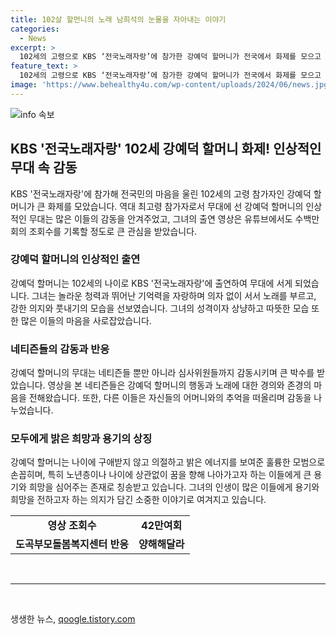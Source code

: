 ```yaml
---
title: 102살 할먼니의 노래 남희석의 눈물을 자아내는 이야기
categories:
  - News
excerpt: >
  102세의 고령으로 KBS ‘전국노래자랑’에 참가한 강예덕 할머니가 전국에서 화제를 모으고 있다. 최고령 참가자로서 무대에 서서 노래를 부른 그녀는 남희석 MC와 관객들의 감동을 안겼으며, 해당 유튜브 영상 조회수는 42만여회를 기록 중이다. 또한, 강 할머니를 모시고 있는 도곡부모돌봄복지센터의 소식과 네티즌들의 감동적인 반응도 이목을 끌고 있다. 강 할머니의 노래와 인간미 넘치는 이야기에 관심이 쏠리고 있는 가운데, 그녀의 건강과 행복을 기원하는 응원과 격려의 메시지가 끊이지 않고 있다.
feature_text: >
  102세의 고령으로 KBS ‘전국노래자랑’에 참가한 강예덕 할머니가 전국에서 화제를 모으고 있다. 최고령 참가자로서 무대에 서서 노래를 부른 그녀는 남희석 MC와 관객들의 감동을 안겼으며, 해당 유튜브 영상 조회수는 42만여회를 기록 중이다. 또한, 강 할머니를 모시고 있는 도곡부모돌봄복지센터의 소식과 네티즌들의 감동적인 반응도 이목을 끌고 있다. 강 할머니의 노래와 인간미 넘치는 이야기에 관심이 쏠리고 있는 가운데, 그녀의 건강과 행복을 기원하는 응원과 격려의 메시지가 끊이지 않고 있다.
image: 'https://www.behealthy4u.com/wp-content/uploads/2024/06/news.jpg'
---
```


<p><img src="https://www.behealthy4u.com/wp-content/uploads/2024/06/news.jpg" alt="info 속보" /></p>

<h2 data-ke-size="size26">KBS '전국노래자랑' 102세 강예덕 할머니 화제! 인상적인 무대 속 감동</h2>

<p data-ke-size="size16">KBS '전국노래자랑'에 참가해 전국민의 마음을 울린 102세의 고령 참가자인 강예덕 할머니가 큰 화제를 모았습니다. 역대 최고령 참가자로서 무대에 선 강예덕 할머니의 인상적인 무대는 많은 이들의 감동을 안겨주었고, 그녀의 출연 영상은 유튜브에서도 수백만 회의 조회수를 기록할 정도로 큰 관심을 받았습니다.</p>

<h3>강예덕 할머니의 인상적인 출연</h3>

<p data-ke-size="size16">강예덕 할머니는 102세의 나이로 KBS '전국노래자랑'에 출연하여 무대에 서게 되었습니다. 그녀는 놀라운 청력과 뛰어난 기억력을 자랑하며 의자 없이 서서 노래를 부르고, 강한 의지와 풋내기의 모습을 선보였습니다. 그녀의 성격이자 상냥하고 따뜻한 모습 또한 많은 이들의 마음을 사로잡았습니다.</p>

<h3>네티즌들의 감동과 반응</h3>

<p data-ke-size="size16">강예덕 할머니의 무대는 네티즌들 뿐만 아니라 심사위원들까지 감동시키며 큰 박수를 받았습니다. 영상을 본 네티즌들은 강예덕 할머니의 행동과 노래에 대한 경의와 존경의 마음을 전해왔습니다. 또한, 다른 이들은 자신들의 어머니와의 추억을 떠올리며 감동을 나누었습니다.</p>

<h3>모두에게 밝은 희망과 용기의 상징</h3>

<p data-ke-size="size16">강예덕 할머니는 나이에 구애받지 않고 의절하고 밝은 에너지를 보여준 훌륭한 모범으로 손꼽히며, 특히 노년층이나 나이에 상관없이 꿈을 향해 나아가고자 하는 이들에게 큰 용기와 희망을 심어주는 존재로 칭송받고 있습니다. 그녀의 인생이 많은 이들에게 용기와 희망을 전하고자 하는 의지가 담긴 소중한 이야기로 여겨지고 있습니다.</p>

<table>
    <tr>
        <td style="text-align: center; height: 17px;"><b>영상 조회수</b></td>
        <td style="text-align: center; height: 17px;"><b>42만여회</b></td>
    </tr>
    <tr>
        <td style="text-align: center; height: 17px;"><b>도곡부모돌봄복지센터 반응</b></td>
        <td style="text-align: center; height: 17px;"><b>양해해달라</b></td>
    </tr>
</table>

<p data-ke-size="size16">&nbsp;</p>

<hr>

<p data-ke-size="size16">&nbsp;</p>
생생한 뉴스, <a href="https://qoogle.tistory.com" rel="dofollow">qoogle.tistory.com</a>


